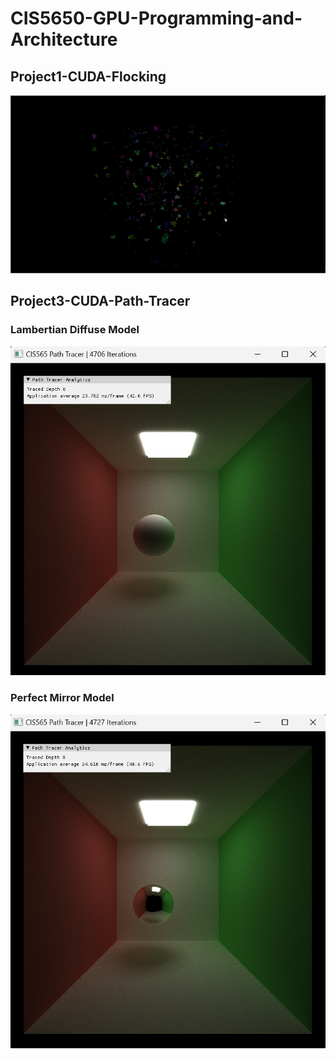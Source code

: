 # CIS5650-GPU-Programming-and-Architecture

## Project1-CUDA-Flocking
![](https://github.com/jgw2000/CIS5650-GPU-Programming-and-Architecture/blob/main/Project1-CUDA-Flocking-main/images/result.gif)

## Project3-CUDA-Path-Tracer
### Lambertian Diffuse Model

![](https://github.com/jgw2000/CIS5650-GPU-Programming-and-Architecture/blob/main/Project3-CUDA-Path-Tracer-main/img/lambertian_diffuse.png)

### Perfect Mirror Model

![](https://github.com/jgw2000/CIS5650-GPU-Programming-and-Architecture/blob/main/Project3-CUDA-Path-Tracer-main/img/perfect_mirror.png)
